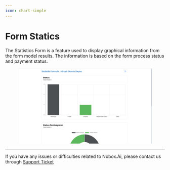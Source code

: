 ```yaml
---
icon: chart-simple
---
```


# Form Statics

The Statistics Form is a feature used to display graphical information from the form model results. The information is based on the form process status and payment status.

<figure><img src="../../.gitbook/assets/Statistik Hasil Formulir.png" alt=""><figcaption></figcaption></figure>

***

If you have any issues or difficulties related to Nobox.Ai, please contact us through [Support Ticket](https://crm.nobox.ai/clients/tickets)
